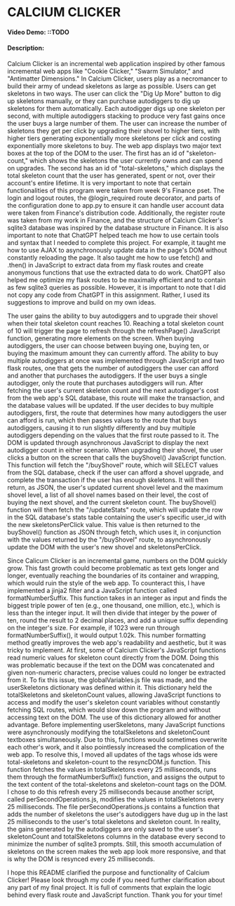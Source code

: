# CALCIUM CLICKER
#### Video Demo:  <URL HERE> ::TODO
#### Description:
Calcium Clicker is an incremental web application inspired by other famous incremental web apps like "Cookie Clicker," "Swarm Simulator," and "Antimatter Dimensions." In Calcium Clicker, users play as a necromancer to build their army of undead skeletons as large as possible. Users can get skeletons in two ways. The user can click the "Dig Up More" button to dig up skeletons manually, or they can purchase autodiggers to dig up skeletons for them automatically. Each autodigger digs up one skeleton per second, with multiple autodiggers stacking to produce very fast gains once the user buys a large number of them. The user can increase the number of skeletons they get per click by upgrading their shovel to higher tiers, with higher tiers generating exponentially more skeletons per click and costing exponentially more skeletons to buy. The web app displays two major text boxes at the top of the DOM to the user. The first has an id of "skeleton-count," which shows the skeletons the user currently owns and can spend on upgrades. The second has an id of "total-skeletons," which displays the total skeleton count that the user has generated, spent or not, over their account's entire lifetime. It is very important to note that certain functionalities of this program were taken from week 9's Finance pset. The login and logout routes, the @login_required route decorator, and parts of the configuration done to app.py to ensure it can handle user account data were taken from Finance's distribution code. Additionally, the register route was taken from my work in Finance, and the structure of Calcium Clicker's sqlite3 database was inspired by the database structure in Finance. It is also important to note that ChatGPT helped teach me how to use certain tools and syntax that I needed to complete this project. For example, it taught me how to use AJAX to asynchronously update data in the page's DOM without constantly reloading the page. It also taught me how to use fetch() and .then() in JavaScript to extract data from my flask routes and create anonymous functions that use the extracted data to do work. ChatGPT also helped me optimize my flask routes to be maximally efficient and to contain as few sqlite3 queries as possible. However, it is important to note that I did not copy any code from ChatGPT in this assignment. Rather, I used its suggestions to improve and build on my own ideas.

The user gains the ability to buy autodiggers and to upgrade their shovel when their total skeleton count reaches 10. Reaching a total skeleton count of 10 will trigger the page to refresh through the refreshPage() JavaScript function, generating more elements on the screen. When buying autodiggers, the user can choose between buying one, buying ten, or buying the maximum amount they can currently afford. The ability to buy multiple autodiggers at once was implemented through JavaScript and two flask routes, one that gets the number of autodiggers the user can afford and another that purchases the autodiggers. If the user buys a single autodigger, only the route that purchases autodiggers will run. After fetching the user's current skeleton count and the next autodigger's cost from the web app's SQL database, this route will make the transaction, and the database values will be updated. If the user decides to buy multiple autodiggers, first, the route that determines how many autodiggers the user can afford is run, which then passes values to the route that buys autodiggers, causing it to run slightly differently and buy multiple autodiggers depending on the values that the first route passed to it. The DOM is updated through asynchronous JavaScript to display the next autodigger count in either scenario. When upgrading their shovel, the user clicks a button on the screen that calls the buyShovel() JavaScript function. This function will fetch the "/buyShovel" route, which will SELECT values from the SQL database, check if the user can afford a shovel upgrade, and complete the transaction if the user has enough skeletons. It will then return, as JSON, the user's updated current shovel level and the maximum shovel level, a list of all shovel names based on their level, the cost of buying the next shovel, and the current skeleton count. The buyShovel() function will then fetch the "/updateStats" route, which will update the row in the SQL database's stats table containing the user's specific user_id with the new skeletonsPerClick value. This value is then returned to the buyShovel() function as JSON through fetch, which uses it, in conjunction with the values returned by the "/buyShovel" route, to asynchronously update the DOM with the user's new shovel and skeletonsPerClick.

Since Calicum Clicker is an incremental game, numbers on the DOM quickly grow. This fast growth could become problematic as text gets longer and longer, eventually reaching the boundaries of its container and wrapping, which would ruin the style of the web app. To counteract this, I have implemented a jinja2 filter and a JavaScript function called formatNumberSuffix. This function takes in an integer as input and finds the biggest triple power of ten (e.g., one thousand, one million, etc.), which is less than the integer input. It will then divide that integer by the power of ten, round the result to 2 decimal places, and add a unique suffix depending on the integer's size. For example, if 1023 were run through formatNumberSuffix(), it would output 1.02k. This number formatting method greatly improves the web app's readability and aesthetic, but it was tricky to implement. At first, some of Calcium Clicker's JavaScript functions read numeric values for skeleton count directly from the DOM. Doing this was problematic because if the text on the DOM was concatenated and given non-numeric characters, precise values could no longer be extracted from it. To fix this issue, the globalVariables.js file was made, and the userSkeletons dictionary was defined within it. This dictionary held the totalSkeletons and skeletonCount values, allowing JavaScript functions to access and modify the user's skeleton count variables without constantly fetching SQL routes, which would slow down the program and without accessing text on the DOM. The use of this dictionary allowed for another advantage. Before implementing userSkeletons, many JavaScript functions were asynchronously modifying the totalSkeletons and skeletonCount textboxes simultaneously. Due to this, functions would sometimes overwrite each other's work, and it also pointlessly increased the complication of the web app. To resolve this, I moved all updates of the tags whose ids were total-skeletons and skeleton-count to the resyncDOM.js function. This function fetches the values in totalSkeletons every 25 milliseconds, runs them through the formatNumberSuffix() function, and assigns the output to the text content of the total-skeletons and skeleton-count tags on the DOM. I chose to do this refresh every 25 milliseconds because another script, called perSecondOperations.js, modifies the values in totalSkeletons every 25 milliseconds. The file perSecondOperations.js contains a function that adds the number of skeletons the user's autodiggers have dug up in the last 25 milliseconds to the user's total skeletons and skeleton count. In reality, the gains generated by the autodiggers are only saved to the user's skeletonCount and totalSkeletons columns in the database every second to minimize the number of sqlite3 prompts. Still, this smooth accumulation of skeletons on the screen makes the web app look more responsive, and that is why the DOM is resynced every 25 milliseconds.

I hope this README clarified the purpose and functionality of Calcium Clicker! Please look through my code if you need further clarification about any part of my final project. It is full of comments that explain the logic behind every flask route and JavaScript function. Thank you for your time!
